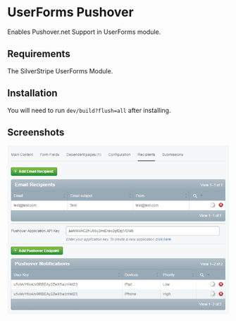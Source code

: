 # UserForms Pushover
Enables Pushover.net Support in UserForms module.

## Requirements
The SilverStripe UserForms Module.

## Installation


You will need to run `dev/build?flush=all` after installing.

## Screenshots
![Screenshot](https://github.com/Cossey/userforms-pushover/blob/master/screenshot-recp.png)
